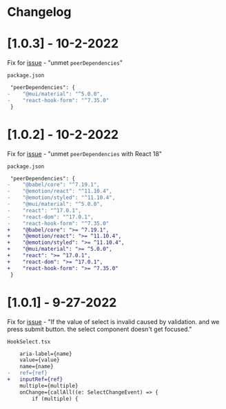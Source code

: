 # Changelog

# [1.0.3] - 10-2-2022

Fix for [issue](https://github.com/adiathasan/mui-react-hook-form-plus/issues/3) - "unmet `peerDependencies`"

`package.json`

```diff
 "peerDependencies": {
-    "@mui/material": "^5.0.0",
-    "react-hook-form": "^7.35.0"
 }
```

# [1.0.2] - 10-2-2022

Fix for [issue](https://github.com/adiathasan/mui-react-hook-form-plus/issues/3) - "unmet `peerDependencies` with React 18"

`package.json`

```diff
 "peerDependencies": {
-    "@babel/core": "^7.19.1",
-    "@emotion/react": "^11.10.4",
-    "@emotion/styled": "^11.10.4",
-    "@mui/material": "^5.0.0",
-    "react": "^17.0.1",
-    "react-dom": "^17.0.1",
-    "react-hook-form": "^7.35.0"
+    "@babel/core": ">= ^7.19.1",
+    "@emotion/react": ">= ^11.10.4",
+    "@emotion/styled": ">= ^11.10.4",
+    "@mui/material": ">= ^5.0.0",
+    "react": ">= ^17.0.1",
+    "react-dom": ">= ^17.0.1",
+    "react-hook-form": ">= ^7.35.0"
 }
```

# [1.0.1] - 9-27-2022

Fix for [issue](https://github.com/adiathasan/mui-react-hook-form-plus/issues/1) - "If the value of select is invalid caused by validation. and we press submit button. the select component doesn't get focused."

`HookSelect.tsx`

```diff
    aria-label={name}
    value={value}
    name={name}
-   ref={ref}
+   inputRef={ref}
    multiple={multiple}
    onChange={callAll((e: SelectChangeEvent) => {
        if (multiple) {
```

